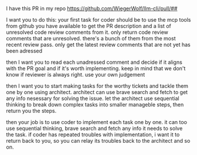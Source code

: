 I have this PR in my repo https://github.com/WiegerWolf/llm-cli/pull/##

I want you to do this: your first task for coder should be to use the mcp tools from github you have available to get the PR description and a list of unresolved code review comments from it. only return code review comments that are unresolved. there's a bunch of them from the most recent review pass. only get the latest review comments that are not yet has been adressed

then I want you to read each unadressed comment and decide if it aligns with the PR goal and if it's worth implementing. keep in mind that we don't know if reviewer is always right. use your own judgement

then I want you to start making tasks for the worthy tickets and tackle them one by one using architect. architect can use brave search and fetch to get any info nesessary for solving the issue. let the architect use sequential thinking to break down complex tasks into smaller manageble steps, then return you the steps.

then your job is to use coder to implement each task one by one. it can too use sequential thinking, brave search and fetch any info it needs to solve the task. if coder has repeated troubles with implementation, i want it to return back to you, so you can relay its troubles back to the architect and so on.
